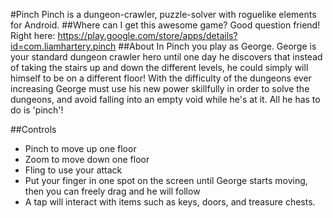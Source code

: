 #Pinch
  Pinch is a dungeon-crawler, puzzle-solver with roguelike elements for Android.
##Where can I get this awesome game?
  Good question friend! Right here: https://play.google.com/store/apps/details?id=com.liamhartery.pinch
##About
  In Pinch you play as George. George is your standard dungeon crawler hero until one day he discovers that instead of taking the
  stairs up and down the different levels, he could simply will himself to be on a different floor! With the difficulty of the
  dungeons ever increasing George must use his new power skillfully in order to solve the dungeons, and avoid falling into an empty void
  while he's at it. All he has to do is 'pinch'!
  
##Controls
  - Pinch to move up one floor
  - Zoom to move down one floor
  - Fling to use your attack
  - Put your finger in one spot on the screen until George starts moving, then you can freely drag and he will follow
  - A tap will interact with items such as keys, doors, and treasure chests.
